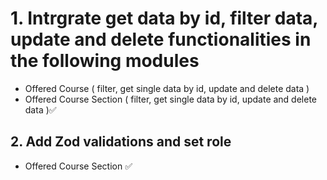 # 1. Intrgrate get data by id, filter data, update and delete functionalities in the following modules

* Offered Course ( filter, get single data by id, update and delete data )
* Offered Course Section ( filter, get single data by id, update and delete data )✅

## 2.  Add Zod validations and set role

* Offered Course Section ✅
